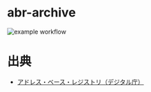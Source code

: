 # abr-archive
![example workflow](https://github.com/zero3kw/abr-archive/actions/workflows/daily-download.yml/badge.svg)

# 出典
- [アドレス・ベース・レジストリ（デジタル庁）](https://www.digital.go.jp/policies/base_registry_address/)
